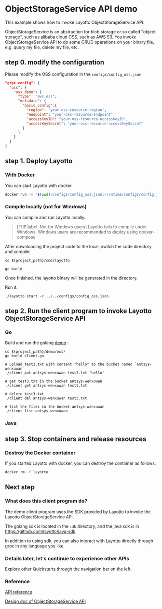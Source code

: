    
# ObjectStorageService API demo

This example shows how to invoke Layotto ObjectStorageService API.

ObjectStorageService is an abstraction for blob storage or so called "object storage", such as alibaba cloud OSS, such as AWS S3.
You invoke ObjectStorageService API to do some CRUD operations on your binary file, e.g. query my file, delete my file, etc.

## step 0. modify the configuration
Please modify the OSS configuration in the `configs/config_oss.json`

```json
"grpc_config": {
  "oss": {
    "oss_demo": {
      "type": "aws.oss",
      "metadata": {
        "basic_config":{
          "region": "your-oss-resource-region",
          "endpoint": "your-oss-resource-endpoint",
          "accessKeyID": "your-oss-resource-accessKeyID",
          "accessKeySecret": "your-oss-resource-accessKeySecret"
        }
      }
    }
  }
}
```

## step 1. Deploy Layotto
<!-- tabs:start -->
### **With Docker**
You can start Layotto with docker

```bash
docker run -v "$(pwd)/configs/config_oss.json:/runtime/configs/config.json" -d  -p 34904:34904 --name layotto layotto/layotto start
```

### **Compile locally (not for Windows)**
You can compile and run Layotto locally.

> [!TIP|label: Not for Windows users]
> Layotto fails to compile under Windows. Windows users are recommended to deploy using docker-compose

After downloading the project code to the local, switch the code directory and compile:

```shell
cd ${project_path}/cmd/layotto
```

```shell @if.not.exist layotto
go build
```

Once finished, the layotto binary will be generated in the directory.

Run it:

```shell @background
./layotto start -c ../../configs/config_oss.json
```

<!-- tabs:end -->

## step 2. Run the client program to invoke Layotto ObjectStorageService API
<!-- tabs:start -->
### **Go**
Build and run the golang [demo](https://github.com/mosn/layotto/blob/main/demo/oss/client.go) :

```shell
cd ${project_path}/demo/oss/
go build client.go

# upload test3.txt with content "hello" to the bucket named `antsys-wenxuwan`
./client put antsys-wenxuwan test3.txt "hello"

# get test3.txt in the bucket antsys-wenxuwan
./client get antsys-wenxuwan test3.txt

# delete test3.txt
./client del antsys-wenxuwan test3.txt

# list the files in the bucket antsys-wenxuwan
./client list antsys-wenxuwan

```

### **Java**
<!-- 

Download java sdk and examples:

```shell @if.not.exist java-sdk
git clone https://github.com/layotto/java-sdk
```

```shell
cd java-sdk
```

Build the demo:

```shell @if.not.exist examples-oss/target/examples-oss-jar-with-dependencies.jar
# build example jar
mvn -f examples-oss/pom.xml clean package
```

Run it:

```shell
java -jar examples-oss/target/examples-oss-jar-with-dependencies.jar
```

If the following information is printed, the demo is successful:

```bash
TODO
```

-->

<!-- tabs:end -->

## step 3. Stop containers and release resources
<!-- tabs:start -->
### **Destroy the Docker container**
If you started Layotto with docker, you can destroy the container as follows:

```bash
docker rm -f layotto
```

<!-- tabs:end -->

## Next step
### What does this client program do?
The demo client program uses the SDK provided by Layotto to invoke the Layotto ObjectStorageService API.

The golang sdk is located in the `sdk` directory, and the java sdk is in https://github.com/layotto/java-sdk

In addition to using sdk, you can also interact with Layotto directly through grpc in any language you like.

### Details later, let's continue to experience other APIs
Explore other Quickstarts through the navigation bar on the left.

### Reference

[API reference](https://mosn.io/layotto/api/v1/s3.html)

[Design doc of ObjectStorageService API ](zh/design/oss/design)

 <!-- end services -->

